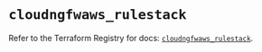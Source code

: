 # `cloudngfwaws_rulestack`

Refer to the Terraform Registry for docs: [`cloudngfwaws_rulestack`](https://registry.terraform.io/providers/paloaltonetworks/cloudngfwaws/3.0.4/docs/resources/rulestack).
